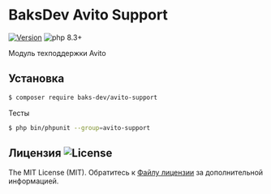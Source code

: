# BaksDev Avito Support

[![Version](https://img.shields.io/badge/version-7.1.11-blue)](https://github.com/baks-dev/avito-support/releases)
![php 8.3+](https://img.shields.io/badge/php-min%208.3-red.svg)

Модуль техподдержки Avito

## Установка

``` bash
$ composer require baks-dev/avito-support
```

Тесты

``` bash
$ php bin/phpunit --group=avito-support
```

## Лицензия ![License](https://img.shields.io/badge/MIT-green)

The MIT License (MIT). Обратитесь к [Файлу лицензии](LICENSE.md) за дополнительной информацией.

